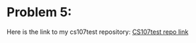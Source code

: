 # Problem 5: 
Here is the link to my cs107test repository: [CS107test repo link](https://github.com/Adritsheu/cs107test)
